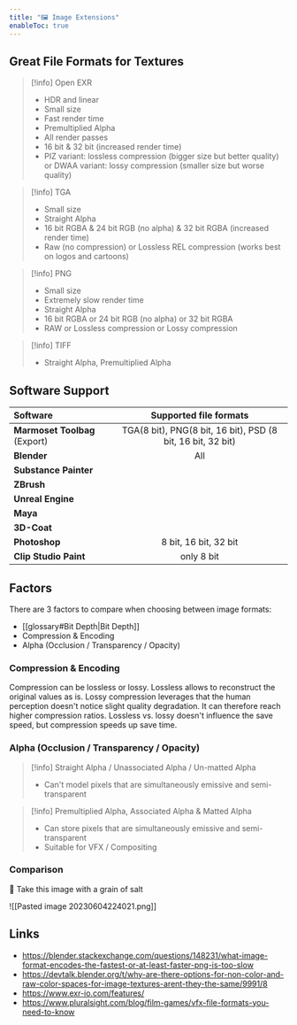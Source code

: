 ```yaml
---
title: "🖼️ Image Extensions"
enableToc: true
---
```


## Great File Formats for Textures

>[!info] Open EXR
>
>- HDR and linear
>- Small size
>- Fast render time
>- Premultiplied Alpha
>- All render passes
>- 16 bit & 32 bit (increased render time) 
>- PIZ variant: lossless compression (bigger size but better quality) or DWAA variant: lossy compression (smaller size but worse quality)

>[!info] TGA
>
>- Small size
>- Straight Alpha
>- 16 bit RGBA & 24 bit RGB (no alpha) & 32 bit RGBA (increased render time) 
>- Raw (no compression) or Lossless REL compression (works best on logos and cartoons)

>[!info] PNG
>
>- Small size
>- Extremely slow render time
>- Straight Alpha
>- 16 bit RGBA or 24 bit RGB (no alpha) or 32 bit RGBA
>- RAW or Lossless compression or Lossy compression

>[!info] TIFF
>
>- Straight Alpha, Premultiplied Alpha

## Software Support

|Software|Supported file formats
|:--|:-:
|**Marmoset Toolbag** (Export)|TGA(8 bit), PNG(8 bit, 16 bit), PSD (8 bit, 16 bit, 32 bit)
|**Blender**|All
|**Substance Painter**|
|**ZBrush**|
|**Unreal Engine**|
|**Maya**|
|**3D-Coat**|
|**Photoshop**|8 bit, 16 bit, 32 bit
|**Clip Studio Paint**| only 8 bit

## Factors

There are 3 factors to compare when choosing between image formats:

- [[glossary#Bit Depth|Bit Depth]]
- Compression & Encoding
- Alpha (Occlusion / Transparency / Opacity)


### Compression & Encoding
Compression can be lossless or lossy. Lossless allows to reconstruct the original values as is. Lossy compression leverages that the human perception doesn't notice slight quality degradation. It can therefore reach higher compression ratios. Lossless vs. lossy doesn't influence the save speed, but compression speeds up save time. 

### Alpha (Occlusion / Transparency / Opacity)

>[!info] Straight Alpha / Unassociated Alpha / Un-matted Alpha
>
>- Can't model pixels that are simultaneously emissive and semi-transparent

>[!info] Premultiplied Alpha, Associated Alpha & Matted Alpha
>
>- Can store pixels that are simultaneously emissive and semi-transparent
>- Suitable for VFX / Compositing

### Comparison
🚧 Take this image with a grain of salt

![[Pasted image 20230604224021.png]]

## Links
- https://blender.stackexchange.com/questions/148231/what-image-format-encodes-the-fastest-or-at-least-faster-png-is-too-slow
- https://devtalk.blender.org/t/why-are-there-options-for-non-color-and-raw-color-spaces-for-image-textures-arent-they-the-same/9991/8
- https://www.exr-io.com/features/
- https://www.pluralsight.com/blog/film-games/vfx-file-formats-you-need-to-know